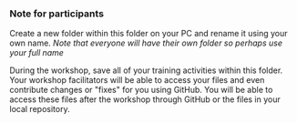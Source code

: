 ### Note for participants

Create a new folder within this folder on your PC and rename it using your own name.
*Note that everyone will have their own folder so perhaps use your full name*

During the workshop, save all of your training activities within this folder.  Your workshop facilitators will be able to access your files and even contribute changes or "fixes" for you using GitHub.
You will be able to access these files after the workshop through GitHub or the files in your local repository.
